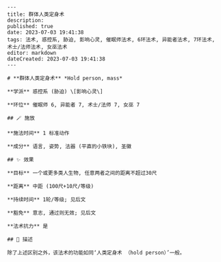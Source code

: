 
    ---
    title: 群体人类定身术
    description: 
    published: true
    date: 2023-07-03 19:41:38
    tags: 法术, 惑控系, 胁迫, 影响心灵, 催眠师法术, 6环法术, 异能者法术, 7环法术, 术士/法师法术, 女巫法术
    editor: markdown
    dateCreated: 2023-07-03 19:41:38
    ---

    # **群体人类定身术** *Hold person, mass*

    **学派** 惑控系 (胁迫) \[影响心灵\] 

    **环位** 催眠师 6, 异能者 7, 术士/法师 7, 女巫 7

    ## 🪄 施放

    **施法时间** 1 标准动作

    **成分** 语言, 姿势, 法器 (平直的小铁块), 圣徽

    ## ✨ 效果 

    **目标** 一个或更多类人生物, 任意两者之间的距离不超过30尺 

    **距离** 中距 (100尺+10尺/等级)  

    **持续时间** 1轮/等级; 见后文 

    **豁免** 意志, 通过则无效; 见后文

    **法术抗力** 是

    ## 📖 描述

    除了上述区别之外，该法术的功能如同‘人类定身术 （hold person）’一般。
    